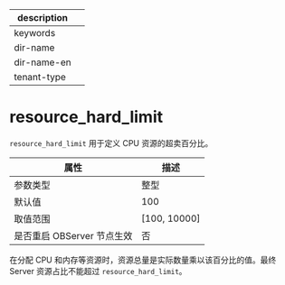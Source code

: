 |description||
|---|---|
|keywords||
|dir-name||
|dir-name-en||
|tenant-type||

resource_hard_limit 
========================================

`resource_hard_limit` 用于定义 CPU 资源的超卖百分比。


|      **属性**      |     **描述**     |
|------------------|----------------|
| 参数类型             | 整型             |
| 默认值              | 100            |
| 取值范围             | \[100, 10000\] |
| 是否重启 OBServer 节点生效 | 否              |

在分配 CPU 和内存等资源时，资源总量是实际数量乘以该百分比的值。最终 Server 资源占比不能超过 `resource_hard_limit`。
